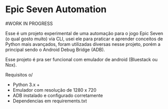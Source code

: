 # Epic Seven Automation

#WORK IN PROGRESS

Esse é um projeto experimental de uma automação para o jogo Epic Seven (o qual gosto muito) via CLI, usei ele para praticar e aprender conceitos de Python mais avançados, foram utilizadas diversas nesse projeto, porém a principal sendo o Android Debug Bridge (ADB).

Esse projeto é pra ser funcional com emulador de android (Bluestack ou Nox).

Requisitos o/
- Python 3.x +
- Emulador com resolução de 1280 x 720
- ADB instalado e configurado corretamente
- Dependencias em requirements.txt
